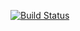 
[![Build Status](https://travis-ci.org/Pozzoooo/PlaybackSensor.svg?branch=master)](https://travis-ci.org/Pozzoooo/PlaybackSensor)
